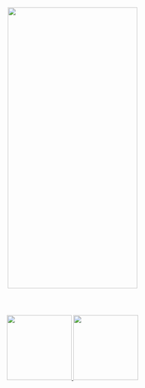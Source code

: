 <br>
<div>
<div>
<p align="center">
<img src="https://user-images.githubusercontent.com/51417052/144872680-6df23dc3-682d-4c0a-9d72-c4b02652a368.jpg" width="300" height="650">
</p>
</div>
<div>
<br><br>
<p align="center">
<a href="https://kotlinlang.org/"> 
<img src="https://user-images.githubusercontent.com/51417052/130802494-8c77e65a-601b-4e0b-9c7f-9f16813bc560.png" width="150" height="150"> </a>
<a href="https://developer.android.com/jetpack/compose"> 
<img src="https://user-images.githubusercontent.com/51417052/130803169-5913f0d0-d42d-4446-ab9d-cbe25e8e690f.png" width="150" height="150"> </a>
</div>

